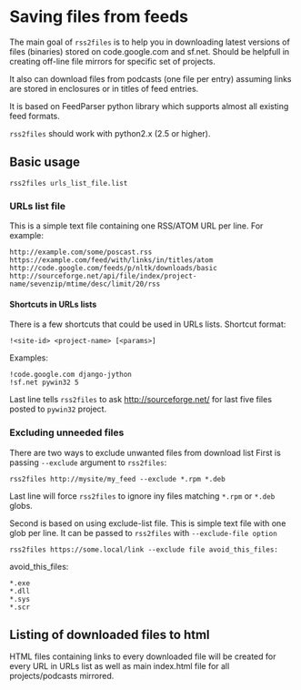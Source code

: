 # Saving files from feeds

The main goal of `rss2files` is to help you in downloading latest
versions of files (binaries) stored on code.google.com and sf.net.
Should be helpfull in creating off-line file mirrors for specific set
of projects.

It also can download files from podcasts (one file per entry)
assuming links are stored in enclosures or in titles of feed entries.

It is based on FeedParser python library which supports almost all
existing feed formats.

`rss2files` should work with python2.x (2.5 or higher).

##  Basic usage

	rss2files urls_list_file.list

### URLs list file

This is a simple text file containing one RSS/ATOM URL per line.
For example:

	http://example.com/some/poscast.rss
	https://example.com/feed/with/links/in/titles/atom
	http://code.google.com/feeds/p/nltk/downloads/basic
	http://sourceforge.net/api/file/index/project-name/sevenzip/mtime/desc/limit/20/rss

#### Shortcuts in URLs lists
There is a few shortcuts that could be used in URLs lists.
Shortcut format:

	!<site-id> <project-name> [<params>]

Examples:

	!code.google.com django-jython
	!sf.net pywin32 5

Last line tells `rss2files` to ask http://sourceforge.net/ for last
five files posted to `pywin32` project.

### Excluding unneeded files
There are two ways to exclude unwanted files from download list
First is passing `--exclude` argument to `rss2files`:

	rss2files http://mysite/my_feed --exclude *.rpm *.deb

Last line will force `rss2files` to ignore iny files matching `*.rpm` or
`*.deb` globs.

Second is based on using exclude-list file. This is simple text file
with one glob per line. It can be passed to `rss2files` with 
`--exclude-file option`

	rss2files https://some.local/link --exclude file avoid_this_files:

avoid_this_files:

	*.exe
	*.dll
	*.sys
	*.scr

## Listing of downloaded files to html
HTML files containing links to every downloaded file will be created for
every URL in URLs list as well as main index.html file for all
projects/podcasts mirrored.
